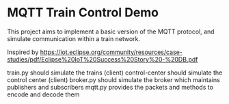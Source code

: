 # MQTT Train Control Demo

This project aims to implement a basic version of the MQTT protocol, and simulate communication within a train network. 

Inspired by https://iot.eclipse.org/community/resources/case-studies/pdf/Eclipse%20IoT%20Success%20Story%20-%20DB.pdf

train.py should simulate the trains (client)
control-center should simulate the control center (client)
broker.py should simulate the broker which maintains publishers and subscribers
mqtt.py provides the packets and methods to encode and decode them